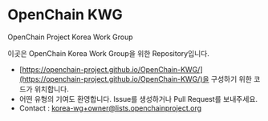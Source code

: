 # OpenChain KWG
OpenChain Project Korea Work Group

이곳은 OpenChain Korea Work Group을 위한 Repository입니다. 

- [https://openchain-project.github.io/OpenChain-KWG/](https://openchain-project.github.io/OpenChain-KWG/)을 구성하기 위한 코드가 위치합니다. 
- 어떤 유형의 기여도 환영합니다. Issue를 생성하거나 Pull Request를 보내주세요. 
- Contact : <korea-wg+owner@lists.openchainproject.org>


